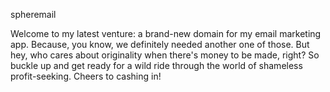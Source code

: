 spheremail

Welcome to my latest venture: a brand-new domain for my email marketing app. Because, you know, we definitely needed another one of those. But hey, who cares about originality when there's money to be made, right? So buckle up and get ready for a wild ride through the world of shameless profit-seeking. Cheers to cashing in!
